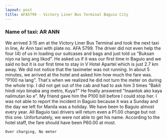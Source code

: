 ```yaml
---
layout: post
title: AFA5799 - Victory Liner Bus Terminal Baguio City
---
```


### Name of taxi: AR ANN

We arrived 3:15 am at the Victory Liner Bus Terminal and took the next taxi in line, Ar Ann taxi with plate no. AFA 5799.  The driver did not even help the four (4) of us in loading our suitcases and bags and just told us "Buksan niyo na lang ang likod".  He asked us if it was our first time in Baguio and we said no but it is our first time to stay in V Hotel Apartel which is just 2.7 km away. We did not notice that the taximeter was not running.  In about 5 minutes, we arrived at the hotel and asked him how much the fare was. "P100 na lang".  That's when we realized he did not turn the meter on during the whole trip.  I did not get out of the cab and had to ask him 3 times "Bakit hindi niyo binaba ang metro, Kuya?"  He finally answered "Inaantok ako kaya nalimutan ko e".  My friend gave him the P100 bill before I could stop her.  I was not able to report the incident in Baguio because it was a Sunday and the day we left for Manila was a holiday.  We have been to Baguio almost every year.  All Baguio taxi drivers will return even a P1.00 change but not this one.   Unfortunately, we were not able to get his name.  According to the hotel staff, the fare should have been P60.00 at most.

```Over charging, No meter```
